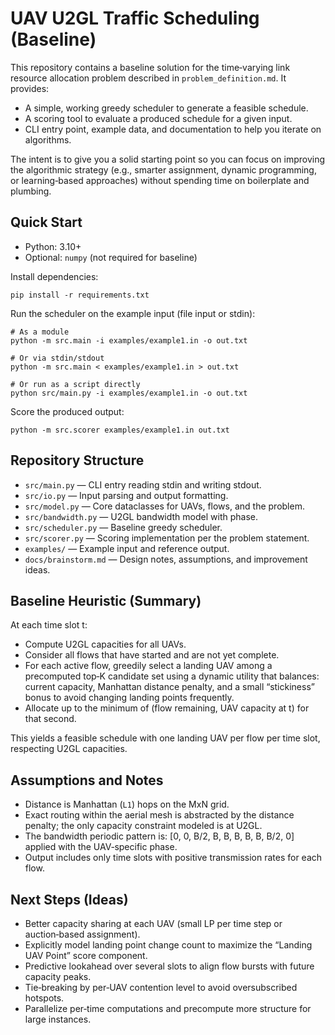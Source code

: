 # UAV U2GL Traffic Scheduling (Baseline)

This repository contains a baseline solution for the time‑varying link resource allocation problem described in `problem_definition.md`. It provides:

- A simple, working greedy scheduler to generate a feasible schedule.
- A scoring tool to evaluate a produced schedule for a given input.
- CLI entry point, example data, and documentation to help you iterate on algorithms.

The intent is to give you a solid starting point so you can focus on improving the algorithmic strategy (e.g., smarter assignment, dynamic programming, or learning‑based approaches) without spending time on boilerplate and plumbing.

## Quick Start

- Python: 3.10+
- Optional: `numpy` (not required for baseline)

Install dependencies:

```
pip install -r requirements.txt
```

Run the scheduler on the example input (file input or stdin):

```
# As a module
python -m src.main -i examples/example1.in -o out.txt

# Or via stdin/stdout
python -m src.main < examples/example1.in > out.txt

# Or run as a script directly
python src/main.py -i examples/example1.in -o out.txt
```

Score the produced output:

```
python -m src.scorer examples/example1.in out.txt
```

## Repository Structure

- `src/main.py` — CLI entry reading stdin and writing stdout.
- `src/io.py` — Input parsing and output formatting.
- `src/model.py` — Core dataclasses for UAVs, flows, and the problem.
- `src/bandwidth.py` — U2GL bandwidth model with phase.
- `src/scheduler.py` — Baseline greedy scheduler.
- `src/scorer.py` — Scoring implementation per the problem statement.
- `examples/` — Example input and reference output.
- `docs/brainstorm.md` — Design notes, assumptions, and improvement ideas.

## Baseline Heuristic (Summary)

At each time slot t:

- Compute U2GL capacities for all UAVs.
- Consider all flows that have started and are not yet complete.
- For each active flow, greedily select a landing UAV among a precomputed top‑K candidate set using a dynamic utility that balances: current capacity, Manhattan distance penalty, and a small “stickiness” bonus to avoid changing landing points frequently.
- Allocate up to the minimum of (flow remaining, UAV capacity at t) for that second.

This yields a feasible schedule with one landing UAV per flow per time slot, respecting U2GL capacities.

## Assumptions and Notes

- Distance is Manhattan (`L1`) hops on the MxN grid.
- Exact routing within the aerial mesh is abstracted by the distance penalty; the only capacity constraint modeled is at U2GL.
- The bandwidth periodic pattern is: [0, 0, B/2, B, B, B, B, B, B/2, 0] applied with the UAV‑specific phase.
- Output includes only time slots with positive transmission rates for each flow.

## Next Steps (Ideas)

- Better capacity sharing at each UAV (small LP per time step or auction‑based assignment).
- Explicitly model landing point change count to maximize the “Landing UAV Point” score component.
- Predictive lookahead over several slots to align flow bursts with future capacity peaks.
- Tie‑breaking by per‑UAV contention level to avoid oversubscribed hotspots.
- Parallelize per‑time computations and precompute more structure for large instances.
